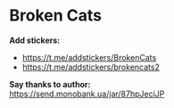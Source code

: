 # Broken Cats

**Add stickers:**
* https://t.me/addstickers/BrokenCats
* https://t.me/addstickers/brokencats2

**Say thanks to author:**  
https://send.monobank.ua/jar/87hpJeciJP
